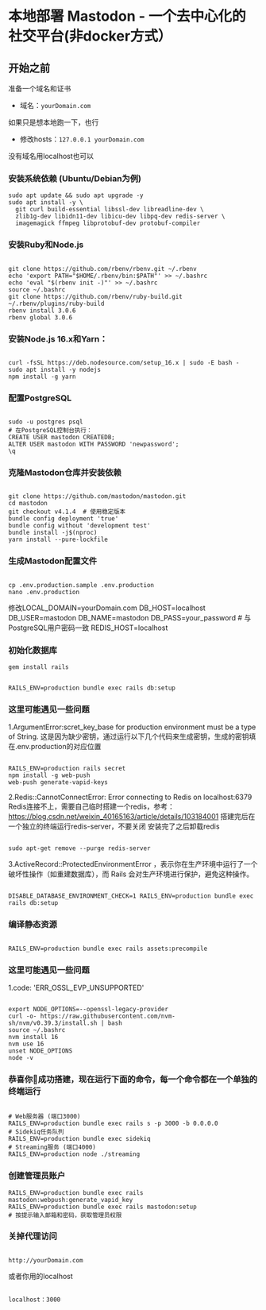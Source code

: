 


# 本地部署 Mastodon - 一个去中心化的社交平台(非docker方式）

## 开始之前

准备一个域名和证书

- 域名：`yourDomain.com`

如果只是想本地跑一下，也行

- 修改hosts：`127.0.0.1 yourDomain.com`

没有域名用localhost也可以

### 安装系统依赖 (Ubuntu/Debian为例)

```
sudo apt update && sudo apt upgrade -y
sudo apt install -y \
  git curl build-essential libssl-dev libreadline-dev \
  zlib1g-dev libidn11-dev libicu-dev libpq-dev redis-server \
  imagemagick ffmpeg libprotobuf-dev protobuf-compiler

```

### 安装Ruby和Node.js

```

git clone https://github.com/rbenv/rbenv.git ~/.rbenv
echo 'export PATH="$HOME/.rbenv/bin:$PATH"' >> ~/.bashrc
echo 'eval "$(rbenv init -)"' >> ~/.bashrc
source ~/.bashrc
git clone https://github.com/rbenv/ruby-build.git ~/.rbenv/plugins/ruby-build
rbenv install 3.0.6
rbenv global 3.0.6

```

### 安装Node.js 16.x和Yarn：

```

curl -fsSL https://deb.nodesource.com/setup_16.x | sudo -E bash -
sudo apt install -y nodejs
npm install -g yarn

```

### 配置PostgreSQL

```

sudo -u postgres psql
# 在PostgreSQL控制台执行：
CREATE USER mastodon CREATEDB;
ALTER USER mastodon WITH PASSWORD 'newpassword';
\q

```

### 克隆Mastodon仓库并安装依赖

```

git clone https://github.com/mastodon/mastodon.git
cd mastodon
git checkout v4.1.4  # 使用稳定版本
bundle config deployment 'true'
bundle config without 'development test'
bundle install -j$(nproc)
yarn install --pure-lockfile

```

### 生成Mastodon配置文件

```

cp .env.production.sample .env.production
nano .env.production

```

修改LOCAL_DOMAIN=yourDomain.com
DB_HOST=localhost
DB_USER=mastodon
DB_NAME=mastodon
DB_PASS=your_password  # 与PostgreSQL用户密码一致
REDIS_HOST=localhost

### 初始化数据库

```
gem install rails
```

```

RAILS_ENV=production bundle exec rails db:setup
```

### 这里可能遇见一些问题

1.ArgumentError:scret_key_base for production environment must be a type of String.            这是因为缺少密钥，通过运行以下几个代码来生成密钥，生成的密钥填在.env.production的对应位置

```

RAILS_ENV=production rails secret
npm install -g web-push
web-push generate-vapid-keys

```

2.Redis::CannotConnectError: Error connecting to Redis on localhost:6379 
Redis连接不上，需要自己临时搭建一个redis，参考：https://blog.csdn.net/weixin_40165163/article/details/103184001
搭建完后在一个独立的终端运行redis-server，不要关闭
安装完了之后卸载redis

```

sudo apt-get remove --purge redis-server

```

3.ActiveRecord::ProtectedEnvironmentError ，表示你在生产环境中运行了一个破坏性操作（如重建数据库），而 Rails 会对生产环境进行保护，避免这种操作。

```

DISABLE_DATABASE_ENVIRONMENT_CHECK=1 RAILS_ENV=production bundle exec rails db:setup

```

### 编译静态资源

```

RAILS_ENV=production bundle exec rails assets:precompile

```

### 这里可能遇见一些问题

1.code: 'ERR_OSSL_EVP_UNSUPPORTED'

```

export NODE_OPTIONS=--openssl-legacy-provider
curl -o- https://raw.githubusercontent.com/nvm-sh/nvm/v0.39.3/install.sh | bash
source ~/.bashrc
nvm install 16
nvm use 16
unset NODE_OPTIONS
node -v

```

### 恭喜你🎉成功搭建，现在运行下面的命令，每一个命令都在一个单独的终端运行

```

# Web服务器 (端口3000)
RAILS_ENV=production bundle exec rails s -p 3000 -b 0.0.0.0
# Sidekiq任务队列
RAILS_ENV=production bundle exec sidekiq
# Streaming服务 (端口4000)
RAILS_ENV=production node ./streaming

```

### 创建管理员账户

```
RAILS_ENV=production bundle exec rails mastodon:webpush:generate_vapid_key
RAILS_ENV=production bundle exec rails mastodon:setup
# 按提示输入邮箱和密码，获取管理员权限

```

### 关掉代理访问

```

http://yourDomain.com

```

或者你用的localhost

```

localhost：3000

```
